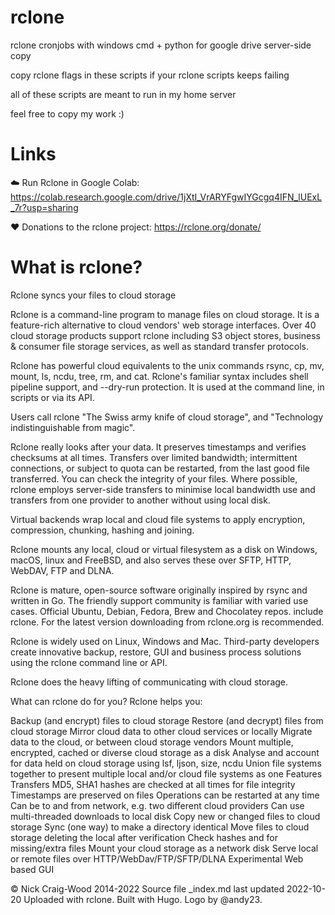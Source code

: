 # rclone
rclone cronjobs with windows cmd + python for google drive server-side copy

copy rclone flags in these scripts if your rclone scripts keeps failing

all of these scripts are meant to run in my home server

feel free to copy my work :)

 

 
 # Links
 
☁️ Run Rclone in Google Colab: https://colab.research.google.com/drive/1jXtI_VrARYFgwIYGcgq4IFN_lUExL_7r?usp=sharing

❤️ Donations to the rclone project: https://rclone.org/donate/








# What is rclone?

Rclone syncs your files to cloud storage

Rclone is a command-line program to manage files on cloud storage. It is a feature-rich alternative to cloud vendors' web storage interfaces. Over 40 cloud storage products support rclone including S3 object stores, business & consumer file storage services, as well as standard transfer protocols.

Rclone has powerful cloud equivalents to the unix commands rsync, cp, mv, mount, ls, ncdu, tree, rm, and cat. Rclone's familiar syntax includes shell pipeline support, and --dry-run protection. It is used at the command line, in scripts or via its API.

Users call rclone "The Swiss army knife of cloud storage", and "Technology indistinguishable from magic".

Rclone really looks after your data. It preserves timestamps and verifies checksums at all times. Transfers over limited bandwidth; intermittent connections, or subject to quota can be restarted, from the last good file transferred. You can check the integrity of your files. Where possible, rclone employs server-side transfers to minimise local bandwidth use and transfers from one provider to another without using local disk.

Virtual backends wrap local and cloud file systems to apply encryption, compression, chunking, hashing and joining.

Rclone mounts any local, cloud or virtual filesystem as a disk on Windows, macOS, linux and FreeBSD, and also serves these over SFTP, HTTP, WebDAV, FTP and DLNA.

Rclone is mature, open-source software originally inspired by rsync and written in Go. The friendly support community is familiar with varied use cases. Official Ubuntu, Debian, Fedora, Brew and Chocolatey repos. include rclone. For the latest version downloading from rclone.org is recommended.

Rclone is widely used on Linux, Windows and Mac. Third-party developers create innovative backup, restore, GUI and business process solutions using the rclone command line or API.

Rclone does the heavy lifting of communicating with cloud storage.

What can rclone do for you?
Rclone helps you:

Backup (and encrypt) files to cloud storage
Restore (and decrypt) files from cloud storage
Mirror cloud data to other cloud services or locally
Migrate data to the cloud, or between cloud storage vendors
Mount multiple, encrypted, cached or diverse cloud storage as a disk
Analyse and account for data held on cloud storage using lsf, ljson, size, ncdu
Union file systems together to present multiple local and/or cloud file systems as one
Features
Transfers
MD5, SHA1 hashes are checked at all times for file integrity
Timestamps are preserved on files
Operations can be restarted at any time
Can be to and from network, e.g. two different cloud providers
Can use multi-threaded downloads to local disk
Copy new or changed files to cloud storage
Sync (one way) to make a directory identical
Move files to cloud storage deleting the local after verification
Check hashes and for missing/extra files
Mount your cloud storage as a network disk
Serve local or remote files over HTTP/WebDav/FTP/SFTP/DLNA
Experimental Web based GUI
 
 

© Nick Craig-Wood 2014-2022
Source file _index.md last updated 2022-10-20
Uploaded with rclone. Built with Hugo. Logo by @andy23.

